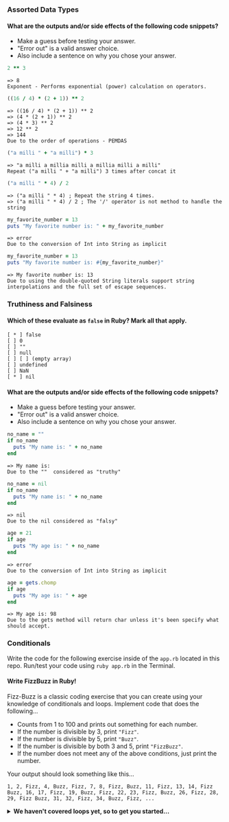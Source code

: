 ### Assorted Data Types

#### What are the outputs and/or side effects of the following code snippets?

* Make a guess before testing your answer.
* "Error out" is a valid answer choice.
* Also include a sentence on why you chose your answer.

```rb
2 ** 3
```
```text
=> 8
Exponent - Performs exponential (power) calculation on operators.
```

```rb
((16 / 4) * (2 + 1)) ** 2
```
```text
=> ((16 / 4) * (2 + 1)) ** 2
=> (4 * (2 + 1)) ** 2
=> (4 * 3) ** 2
=> 12 ** 2
=> 144
Due to the order of operations - PEMDAS
```

```rb
("a milli " + "a milli") * 3
```
```text
=> "a milli a millia milli a millia milli a milli"
Repeat ("a milli " + "a milli") 3 times after concat it
```

```rb
("a milli " * 4) / 2
```
```text
=> ("a milli " * 4) ; Repeat the string 4 times.
=> ("a milli " * 4) / 2 ; The '/' operator is not method to handle the string
```

```rb
my_favorite_number = 13
puts "My favorite number is: " + my_favorite_number
```
```text
=> error
Due to the conversion of Int into String as implicit
```

```rb
my_favorite_number = 13
puts "My favorite number is: #{my_favorite_number}"
```
```text
=> My favorite number is: 13
Due to using the double-quoted String literals support string interpolations and the full set of escape sequences.
```

### Truthiness and Falsiness

#### Which of these evaluate as `false` in Ruby? Mark all that apply.

```text
[ * ] false
[ ] 0
[ ] ""
[ ] null
[ ] [ ] (empty array)
[ ] undefined
[ ] NaN
[ * ] nil
```

#### What are the outputs and/or side effects of the following code snippets?

* Make a guess before testing your answer.
* "Error out" is a valid answer choice.
* Also include a sentence on why you chose your answer.

```rb
no_name = ""
if no_name
  puts "My name is: " + no_name
end
```
```text
=> My name is:
Due to the ""  considered as "truthy"
```

```rb
no_name = nil
if no_name
  puts "My name is: " + no_name
end
```
```text
=> nil
Due to the nil considered as "falsy"
```

```rb
age = 21
if age
  puts "My age is: " + no_name
end
```
```text
=> error
Due to the conversion of Int into String as implicit
```

```rb
age = gets.chomp
if age
  puts "My age is: " + age
end
```
```text
=> My age is: 98
Due to the gets method will return char unless it's been specify what should accept.
```

### Conditionals

Write the code for the following exercise inside of the `app.rb` located in this repo. Run/test your code using `ruby app.rb` in the Terminal.

#### Write FizzBuzz in Ruby!

Fizz-Buzz is a classic coding exercise that you can create using your knowledge of conditionals and loops. Implement code that does the following...

* Counts from 1 to 100 and prints out something for each number.
* If the number is divisible by 3, print `"Fizz"`.
* If the number is divisible by 5, print `"Buzz"`.
* If the number is divisible by both 3 and 5, print `"FizzBuzz"`.
* If the number does not meet any of the above conditions, just print the number.

Your output should look something like this...
```
1, 2, Fizz, 4, Buzz, Fizz, 7, 8, Fizz, Buzz, 11, Fizz, 13, 14, Fizz Buzz, 16, 17, Fizz, 19, Buzz, Fizz, 22, 23, Fizz, Buzz, 26, Fizz, 28, 29, Fizz Buzz, 31, 32, Fizz, 34, Buzz, Fizz, ...
```

<details>
  <summary><strong>We haven't covered loops yet, so to get you started...</strong></summary>

  ```rb
  i = 1
  while i <= 100
    # Your code goes in here.
    i % 15 == 0? (puts "Fizz Buzz") : (i % 3 == 0? (puts "Fizz") : (i % 5 == 0? (puts "Buzz") : (puts i)))
    i +=1
  end

  # one line of code
  (1..100).map { |n| n % 15 == 0? (puts "Fizz Buzz") : (n % 3 == 0? (puts "Fizz") : (n % 5 == 0? (puts "Buzz") : (puts n)))}
  ```

</details>

